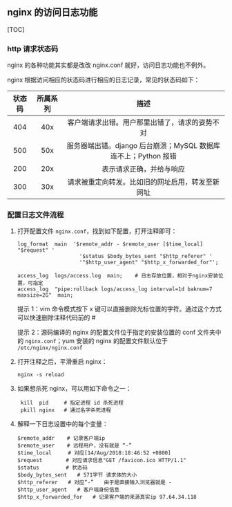 ## nginx 的访问日志功能

[TOC]

### http 请求状态码

nginx 的各种功能其实都是改改 nginx.conf 就好，访问日志功能也不例外。

nginx 根据访问相应的状态码进行相应的日志记录，常见的状态码如下：

| 状态码 | 所属系列 |                             描述                             |
| :----: | :------: | :----------------------------------------------------------: |
|  404   |   40x    |        客户端请求出错。用户那里出错了，请求的姿势不对        |
|  500   |   50x    | 服务器端出错。django 后台崩溃；MySQL 数据库连不上；Python 报错 |
|  200   |   20x    |                   表示请求正确，并给与响应                   |
|  300   |   30x    |       请求被重定向转发。比如旧的网址启用，转发至新网址       |

### 配置日志文件流程

1. 打开配置文件 `nginx.conf`，找到如下配置，打开注释即可：

   ```shell
   log_format  main  '$remote_addr - $remote_user [$time_local] "$request" '
                       '$status $body_bytes_sent "$http_referer" '
                       '"$http_user_agent" "$http_x_forwarded_for"';
   
   access_log  logs/access.log  main;    # 日志存放位置，相对于nginx安装位置，可指定
   access_log  "pipe:rollback logs/access_log interval=1d baknum=7 maxsize=2G"  main;
   ```

   提示 1：vim 命令模式按下 x 键可以直接删除光标位置的字符。通过这个方式可以快速删除注释代码前的 #

   提示 2：源码编译的 nginx 的配置文件位于指定的安装位置的 conf 文件夹中的 `nginx.conf`；yum 安装的 nginx 的配置文件默认位于 `/etc/nginx/nginx.conf`

2. 打开注释之后，平滑重启 nginx：

   ```shell
   nginx -s reload
   ```

3. 如果想杀死 nginx，可以用如下命令之一：

   ```shell
    kill  pid     # 指定进程 id 杀死进程
    pkill nginx   # 通过名字杀死进程
   ```

4. 解释一下日志设置中的每个变量：

   ```shell
   $remote_addr    # 记录客户端ip
   $remote_user    # 远程用户，没有就是 “-”
   $time_local 　　 # 对应[14/Aug/2018:18:46:52 +0800]
   $request　　　 　# 对应请求信息"GET /favicon.ico HTTP/1.1"
   $status　　　  　# 状态码
   $body_bytes_sent　　# 571字节 请求体的大小
   $http_referer　　# 对应“-”　　由于是直接输入浏览器就是 -
   $http_user_agent　　# 客户端身份信息
   $http_x_forwarded_for　　# 记录客户端的来源真实ip 97.64.34.118
   ```